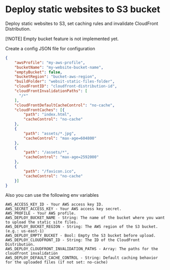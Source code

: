 # Deploy static websites to S3 bucket

Deploy static websites to S3, set caching rules and invalidate CloudFront Distribution.

[!NOTE]
Empty bucket feature is not implemented yet.

Create a config JSON file for configuration

```json
{
    "awsProfile": "my-aws-profile",
    "bucketName": "my-website-bucket-name",
    "emptyBucket": false, 
    "bucketRegion": "bucket-aws-region",
    "buildFolder": "websit-static-files-folder",
    "cloudFrontID": "cloudfront-distribution-id",
    "cloudFrontInvalidationPaths": [
      "/*"
    ],
    "cloudFrontDefaultCacheControl": "no-cache",
    "cloudFrontCaches": [{ 
        "path": "index.html",
        "cacheControl": "no-cache"
    },
    {
        "path": "assets/*.jpg",
        "cacheControl": "max-age=604800"
    },
    {
        "path": "/assets/*",
        "cacheControl": "max-age=2592000"
    },
    {
        "path": "/favicon.ico",
        "cacheControl": "no-cache"
    }]
}
```

Also you can use the following env variables

```
AWS_ACCESS_KEY_ID - Your AWS access key ID.
AWS_SECRET_ACCESS_KEY - Your AWS access key secret.
AWS_PROFILE - Your AWS profile.
AWS_DEPLOY_BUCKET_NAME - String: The name of the bucket where you want to upload the static site files.
AWS_DEPLOY_BUCKET_REGION - String: The AWS region of the S3 bucket. (e.g.: us-east-1)
AWS_DEPLOY_EMPTY_BUCKET - Bool: Empty the S3 bucket before upload.
AWS_DEPLOY_CLOUDFRONT_ID - String: The ID of the CloudFront Distribution.
AWS_DEPLOY_CLOUDFRONT_INVALIDATION_PATHS - Array: The paths for the cloudfront invalidation
AWS_DEPLOY_DEFAULT_CACHE_CONTROL - String: Default caching behavior for the uploaded files (if not set: no-cache)
```